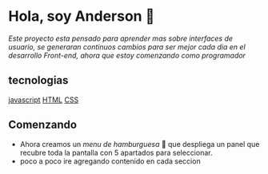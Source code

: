 # Hola, soy Anderson 🚀

_Este proyecto esta pensado para aprender mas sobre interfaces de usuario,
se generaran continuos cambios para ser mejor cada dia en el desarrollo Front-end,
ahora que estoy comenzando como programador_

## tecnologias

[javascript](https://img.shields.io/badge/javascript)
[HTML](https://img.shields.io/badge/HTML)
[CSS](https://img.shields.io/badge/css)

## Comenzando

- Ahora creamos un _menu de hamburguesa_ 🍔 que despliega un panel que recubre toda la pantalla con 5 apartados para seleccionar.
- poco a poco ire agregando contenido en cada seccion
